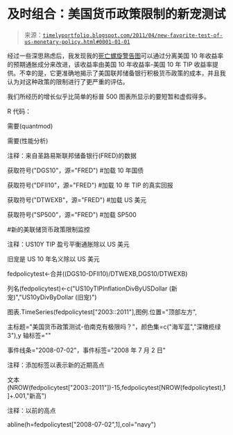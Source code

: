 <!--yml

分类：未分类

日期：2024-05-18 15:18:11

-->

# 及时组合：美国货币政策限制的新宠测试

> 来源：[`timelyportfolio.blogspot.com/2011/04/new-favorite-test-of-us-monetary-policy.html#0001-01-01`](http://timelyportfolio.blogspot.com/2011/04/new-favorite-test-of-us-monetary-policy.html#0001-01-01)

经过一些深思熟虑后，我发现我的[死亡螺旋警告图](http://timelyportfolio.blogspot.com/2011/03/death-spiral-warning-graph.html)可以通过分离美国 10 年收益率的预期通胀成分来改进，该收益率由美国 10 年收益率-美国 10 年 TIP 收益率提供。不幸的是，它更准确地揭示了美国联邦储备银行积极货币政策的成本，并且我认为对这种政策的限制进行了更严重的评估。

我们所经历的增长似乎比简单的标普 500 图表所显示的要短暂和虚假得多。

R 代码：

需要(quantmod)

需要(性能分析)

注释：来自圣路易斯联邦储备银行(FRED)的数据

获取符号("DGS10"，源="FRED") #加载 10 年国债

获取符号("DFII10"，源="FRED") #加载 10 年 TIP 的真实回报

获取符号("DTWEXB"，源="FRED") #加载 US 美元

获取符号("SP500"，源="FRED") #加载 SP500

#新的美联储货币政策限制监控

注释：US10Y TIP 盈亏平衡通胀除以 US 美元

旧宠是 US 10 年名义除以 US 美元

fedpolicytest<-合并((DGS10-DFII10)/DTWEXB,DGS10/DTWEXB)

列名(fedpolicytest)<-c("US10yTIPInflationDivByUSDollar (新宠)","US10yDivByDollar (旧宠)")

图表.TimeSeries(fedpolicytest["2003::2011"],图例.位置="顶部左方",

主标题="美国货币政策测试-伯南克有极限吗？"，颜色集=c("海军蓝","深橄榄绿 3"),y 轴标签=""

事件线条="2008-07-02"，事件标签="2008 年 7 月 2 日"

注释：添加标签以表示新的近期高点

文本(NROW(fedpolicytest["2003::2011"])-15,fedpolicytest[NROW(fedpolicytest),1]+.001,"新高")

注释：以前的高点

abline(h=fedpolicytest["2008-07-02",1],col="navy")
